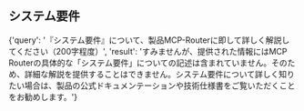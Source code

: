 ## システム要件

{'query': '『システム要件』について、製品MCP-Routerに即して詳しく解説してください（200字程度）', 'result': 'すみませんが、提供された情報にはMCP Routerの具体的な「システム要件」についての記述は含まれていません。そのため、詳細な解説を提供することはできません。システム要件について詳しく知りたい場合は、製品の公式ドキュメンテーションや技術仕様書をご覧いただくことをお勧めします。'}